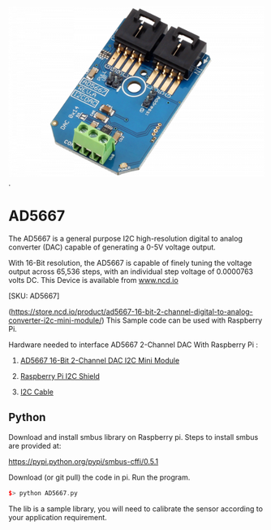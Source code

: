 [![AD5667](AD5667_I2CDAC.png)](https://store.ncd.io/product/ad5667-16-bit-2-channel-digital-to-analog-converter-i2c-mini-module/).

# AD5667

The AD5667 is a general purpose I2C high-resolution digital to analog converter (DAC) capable of generating a 0-5V voltage output.

With 16-Bit resolution, the AD5667 is capable of finely tuning the voltage output across 65,536 steps, with an individual step voltage of 0.0000763 volts DC.
This Device is available from www.ncd.io

[SKU: AD5667]

(https://store.ncd.io/product/ad5667-16-bit-2-channel-digital-to-analog-converter-i2c-mini-module/)
This Sample code can be used with Raspberry Pi.

Hardware needed to interface AD5667 2-Channel DAC With Raspberry Pi :

1. <a href="https://store.ncd.io/product/ad5667-16-bit-2-channel-digital-to-analog-converter-i2c-mini-module/">AD5667 16-Bit 2-Channel DAC I2C Mini Module</a>

2.  <a href="https://store.ncd.io/product/i2c-shield-for-raspberry-pi-3-pi2-with-outward-facing-i2c-port-terminates-over-hdmi-port/">Raspberry Pi I2C Shield</a>

3. <a href="https://store.ncd.io/product/i%C2%B2c-cable/">I2C Cable</a>

## Python

Download and install smbus library on Raspberry pi. Steps to install smbus are provided at:

https://pypi.python.org/pypi/smbus-cffi/0.5.1

Download (or git pull) the code in pi. Run the program.

```cpp
$> python AD5667.py
```
The lib is a sample library, you will need to calibrate the sensor according to your application requirement.

